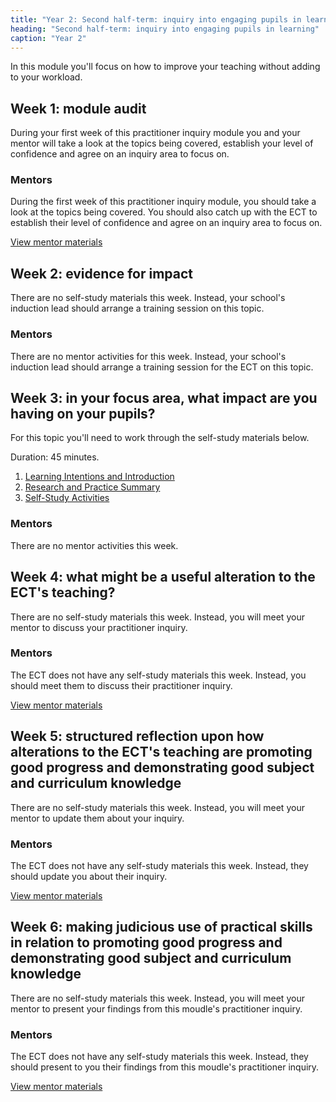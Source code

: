 ```yaml
---
title: "Year 2: Second half-term: inquiry into engaging pupils in learning"
heading: "Second half-term: inquiry into engaging pupils in learning"
caption: "Year 2"
---
```


In this module you'll focus on how to improve your teaching without adding to your workload.

## Week 1: module audit

During your first week of this practitioner inquiry module you and your mentor will take a look at the topics being covered, establish your level of confidence and agree on an inquiry area to focus on.


### Mentors

During the first week of this practitioner inquiry module, you should take a look at the topics being covered. You should also catch up with the ECT to establish their level of confidence and agree on an inquiry area to focus on.

[View mentor materials](/ucl/year-2-inquiry-into-engaging-pupils-in-learning/autumn-week-1-mentor-materials)

## Week 2: evidence for impact

There are no self-study materials this week. Instead, your school's induction lead should arrange a training session on this topic.


### Mentors

There are no mentor activities for this week. Instead, your school's induction lead should arrange a training session for the ECT on this topic.

## Week 3: in your focus area, what impact are you having on your pupils?

For this topic you'll need to work through the self-study materials below.

Duration: 45 minutes.

1. [Learning Intentions and Introduction](/ucl/year-2-inquiry-into-engaging-pupils-in-learning/autumn-week-3-ect-learning-intentions-and-introduction)
2. [Research and Practice Summary](/ucl/year-2-inquiry-into-engaging-pupils-in-learning/autumn-week-3-ect-research-and-practice-summary)
3. [Self-Study Activities](/ucl/year-2-inquiry-into-engaging-pupils-in-learning/autumn-week-3-ect-self-study-activities)

### Mentors

There are no mentor activities this week.

## Week 4: what might be a useful alteration to the ECT's teaching?

There are no self-study materials this week. Instead, you will meet your mentor to discuss your practitioner inquiry.


### Mentors

The ECT does not have any self-study materials this week. Instead, you should meet them to discuss their practitioner inquiry.

[View mentor materials](/ucl/year-2-inquiry-into-engaging-pupils-in-learning/autumn-week-4-mentor-materials)

## Week 5: structured reflection upon how alterations to the ECT's teaching are promoting good progress and demonstrating good subject and curriculum knowledge

There are no self-study materials this week. Instead, you will meet your mentor to update them about your inquiry.


### Mentors

The ECT does not have any self-study materials this week. Instead, they should update you about their inquiry.

[View mentor materials](/ucl/year-2-inquiry-into-engaging-pupils-in-learning/autumn-week-5-mentor-materials)

## Week 6: making judicious use of practical skills in relation to promoting good progress and demonstrating good subject and curriculum knowledge

There are no self-study materials this week. Instead, you will meet your mentor to present your findings from this moudle's practitioner inquiry.


### Mentors

The ECT does not have any self-study materials this week. Instead, they should present to you their findings from this moudle's practitioner inquiry.

[View mentor materials](/ucl/year-2-inquiry-into-engaging-pupils-in-learning/autumn-week-6-mentor-materials)
